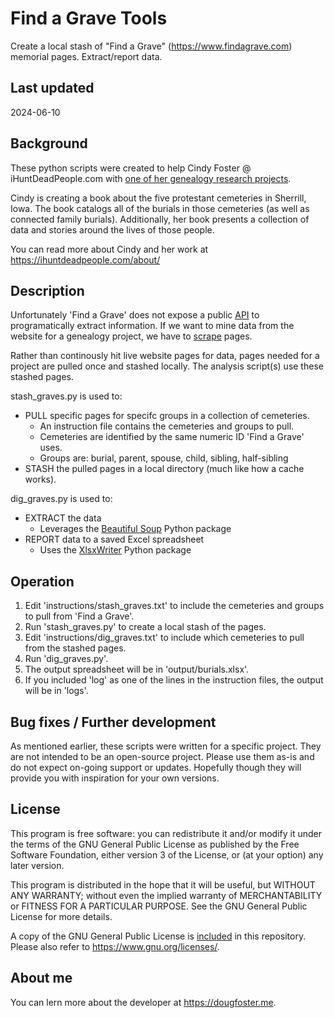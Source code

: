 # Find a Grave Tools
Create a local stash of "Find a Grave" (https://www.findagrave.com) memorial pages.
Extract/report data.
## Last updated
2024-06-10

## Background
These python scripts were created to help Cindy Foster @ iHuntDeadPeople.com with [one of her genealogy research projects](https://ihuntdeadpeople.com/let-us-help-with-your-genealogy-research/).

Cindy is creating a book about the five protestant cemeteries in Sherrill, Iowa. The book catalogs all of the burials in those cemeteries (as well as connected family burials). Additionally, her book presents a collection of data and stories around the lives of those people.

You can read more about Cindy and her work at https://ihuntdeadpeople.com/about/

## Description
Unfortunately 'Find a Grave' does not expose a public [API](https://en.wikipedia.org/wiki/API) to programatically extract information. If we want to mine data from the website for a genealogy project, we have to [scrape](https://en.wikipedia.org/wiki/Web_scraping) pages.

Rather than continously hit live website pages for data, pages needed for a project are pulled once and stashed locally. The analysis script(s) use these stashed pages.

stash_graves.py is used to:
- PULL specific pages for specifc groups in a collection of cemeteries.
	- An instruction file contains the cemeteries and groups to pull.
	- Cemeteries are identified by the same numeric ID 'Find a Grave' uses. 
	- Groups are: burial, parent, spouse, child, sibling, half-sibling
- STASH the pulled pages in a local directory (much like how a cache works).

dig_graves.py is used to:
- EXTRACT the data
	- Leverages the [Beautiful Soup](https://pypi.org/project/beautifulsoup4/) Python package
- REPORT data to a saved Excel spreadsheet
	- Uses the [XlsxWriter](https://pypi.org/project/XlsxWriter/) Python package

## Operation
1. Edit 'instructions/stash_graves.txt' to include the cemeteries and groups to pull from 'Find a Grave'.
2. Run 'stash_graves.py' to create a local stash of the pages.
3. Edit 'instructions/dig_graves.txt' to include which cemeteries to pull from the stashed pages.
4. Run 'dig_graves.py'.
5. The output spreadsheet will be in 'output/burials.xlsx'.
6. If you included 'log' as one of the lines in the instruction files, the output will be in 'logs'.

## Bug fixes / Further development
As mentioned earlier, these scripts were written for a specific project. They are not intended to be an open-source project. Please use them as-is and do not expect on-going support or updates. Hopefully though they will provide you with inspiration for your own versions.
## License
This program is free software: you can redistribute it and/or modify it under the terms of the GNU General Public License as published by the Free Software Foundation, either version 3 of the License, or (at your option) any later version.

This program is distributed in the hope that it will be useful, but WITHOUT ANY WARRANTY; without even the implied warranty of MERCHANTABILITY or FITNESS FOR A PARTICULAR PURPOSE. See the GNU General Public License for more details.

A copy of the GNU General Public License is [included](LICENSE.txt) in this repository. Please also refer to https://www.gnu.org/licenses/.
## About me
You can lern more about the developer at https://dougfoster.me.
